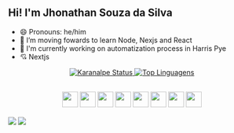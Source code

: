<!--
**JhonathanSilva2/JhonathanSilva2** is a ✨ _special_ ✨ repository because its `README.md` (this file) appears on your GitHub profile.

Here are some ideas to get you started:

- 🔭 I’m currently working on ...
- 🌱 I’m currently learning ...
- 👯 I’m looking to collaborate on ...
- 🤔 I’m looking for help with ...
- 💬 Ask me about ...
- 📫 How to reach me: ...
- 😄 Pronouns: ...
- ⚡ Fun fact: ...
-->
## Hi! I'm Jhonathan Souza da Silva

- 😄 Pronouns: he/him
- 🌱 I’m moving fowards to learn Node, Nexjs and React
- 🔭 I'm currently working on automatization process in Harris Pye
- :cupid: Nextjs

<div align="center">
<a href="https://github.com/jhonathanSilva">
  
![Karanalpe Status](https://github-readme-stats.vercel.app/api?username=jhonathansilva2&show_icons=true&layout=compact&langs_count=7&theme=radical)
[![Top Linguagens](https://github-readme-stats.vercel.app/api/top-langs/?username=jhonathansilva2&layout=compact&langs_count=7&theme=radical)](https://github.com/jhonathansilva2/github-readme-stats)

</div>
<div align="center">
  <div style="display: inline_block"><br>
    <img height="32" width="32" src="https://cdn.simpleicons.org/Next.js/black/white" />
    <img height="32" width="32" src="https://cdn.simpleicons.org/TailwindCSS/blue/blue" />
    <img height="32" width="32" src="https://cdn.simpleicons.org/JavaScript/yellow/yellow" />
    <img height="32" width="32" src="https://cdn.simpleicons.org/TypeScript/blue/blue" />
    <img height="32" width="32" src="https://cdn.simpleicons.org/Node.js/yellow/yellow" />
    <img height="32" width="32" src="https://cdn.simpleicons.org/GitHub/black/white" />
    <img height="32" width="32" src="https://cdn.simpleicons.org/AzureDevOps/black/white" />
    <img height="32" width="32" src="https://cdn.simpleicons.org/Docker/black/blue" />
  </div>
</div>
<br>
<div> 
  <a href = "mailto:jhonathancontato4@gmail.com"><img src="https://img.shields.io/badge/-Gmail-%23333?style=for-the-badge&logo=gmail&logoColor=white" target="_blank"></a>
  <a href="https://www.linkedin.com/in/jhonathansilva2/" target="_blank"><img src="https://img.shields.io/badge/-LinkedIn-%230077B5?style=for-the-badge&logo=linkedin&logoColor=white" target="_blank"></a> 
</div>
